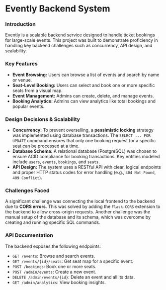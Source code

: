 # Evently Backend System

### Introduction
Evently is a scalable backend service designed to handle ticket bookings for large-scale events. This project was built to demonstrate proficiency in handling key backend challenges such as concurrency, API design, and scalability.

### Key Features
* **Event Browsing:** Users can browse a list of events and search by name or venue.
* **Seat-Level Booking:** Users can select and book one or more specific seats from a visual map.
* **Event Management:** Admins can create, delete, and manage events.
* **Booking Analytics:** Admins can view analytics like total bookings and popular events.

### Design Decisions & Scalability
* **Concurrency:** To prevent overselling, a **pessimistic locking** strategy was implemented using database transactions. The `SELECT ... FOR UPDATE` command ensures that only one booking request for a specific seat can be processed at a time.
* **Database Schema:** A relational database (PostgreSQL) was chosen to ensure ACID compliance for booking transactions. Key entities modeled include `users`, `events`, `bookings`, and `seats`.
* **API Design:** The system uses a RESTful API with clear, logical endpoints and proper HTTP status codes for error handling (e.g., `404 Not Found`, `409 Conflict`).

### Challenges Faced
A significant challenge was connecting the local frontend to the backend due to **CORS errors**. This was solved by adding the `Flask-CORS` extension to the backend to allow cross-origin requests. Another challenge was the manual setup of the database and its schema, which was overcome by creating and running specific SQL commands.

### API Documentation
The backend exposes the following endpoints:
* `GET /events`: Browse and search events.
* `GET /events/{id}/seats`: Get seat map for a specific event.
* `POST /bookings`: Book one or more seats.
* `POST /admin/events`: Create a new event.
* `DELETE /admin/events/{id}`: Delete an event and all its data.
* `GET /admin/analytics`: View booking insights.
